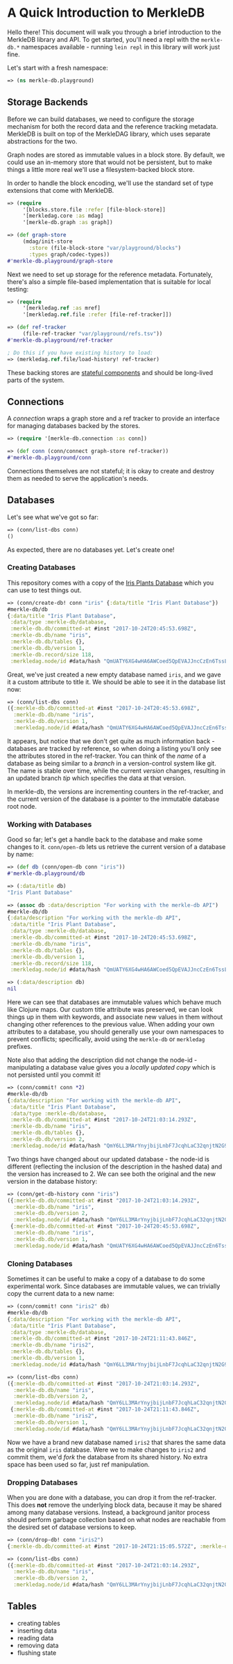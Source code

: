 A Quick Introduction to MerkleDB
================================

Hello there! This document will walk you through a brief introduction to the
MerkleDB library and API. To get started, you'll need a repl with the
`merkle-db.*` namespaces available - running `lein repl` in this library will
work just fine.

Let's start with a fresh namespace:

```clojure
=> (ns merkle-db.playground)
```


## Storage Backends

Before we can build databases, we need to configure the storage mechanism for
both the record data and the reference tracking metadata. MerkleDB is built on
top of the MerkleDAG library, which uses separate abstractions for the two.

Graph nodes are stored as immutable values in a block store. By default, we
could use an in-memory store that would not be persistent, but to make things a
little more real we'll use a filesystem-backed block store.

In order to handle the block encoding, we'll use the standard set of type
extensions that come with MerkleDB.

```clojure
=> (require
     '[blocks.store.file :refer [file-block-store]]
     '[merkledag.core :as mdag]
     '[merkle-db.graph :as graph])

=> (def graph-store
     (mdag/init-store
       :store (file-block-store "var/playground/blocks")
       :types graph/codec-types))
#'merkle-db.playground/graph-store
```

Next we need to set up storage for the reference metadata. Fortunately, there's
also a simple file-based implementation that is suitable for local testing:

```clojure
=> (require
     '[merkledag.ref :as mref]
     '[merkledag.ref.file :refer [file-ref-tracker]])

=> (def ref-tracker
     (file-ref-tracker "var/playground/refs.tsv"))
#'merkle-db.playground/ref-tracker

; Do this if you have existing history to load:
=> (merkledag.ref.file/load-history! ref-tracker)
```

These backing stores are [stateful components](https://github.com/stuartsierra/component)
and should be long-lived parts of the system.


## Connections

A _connection_ wraps a graph store and a ref tracker to provide an interface for
managing databases backed by the stores.

```clojure
=> (require '[merkle-db.connection :as conn])

=> (def conn (conn/connect graph-store ref-tracker))
#'merkle-db.playground/conn
```

Connections themselves are not stateful; it is okay to create and destroy them
as needed to serve the application's needs.


## Databases

Let's see what we've got so far:

```clojure
=> (conn/list-dbs conn)
()
```

As expected, there are no databases yet. Let's create one!

### Creating Databases

This repository comes with a copy of the [Iris Plants Database](test/data/iris)
which you can use to test things out.

```clojure
=> (conn/create-db! conn "iris" {:data/title "Iris Plant Database"})
#merkle-db/db
{:data/title "Iris Plant Database",
 :data/type :merkle-db/database,
 :merkle-db.db/committed-at #inst "2017-10-24T20:45:53.698Z",
 :merkle-db.db/name "iris",
 :merkle-db.db/tables {},
 :merkle-db.db/version 1,
 :merkle-db.record/size 118,
 :merkledag.node/id #data/hash "QmUATY6XG4wHA6AWCoed5QpEVAJJncCzEn6TssLMjMHLR4"}
```

Great, we've just created a new empty database named `iris`, and we gave it a
custom attribute to title it. We should be able to see it in the database list
now:

```clojure
=> (conn/list-dbs conn)
({:merkle-db.db/committed-at #inst "2017-10-24T20:45:53.698Z",
  :merkle-db.db/name "iris",
  :merkle-db.db/version 1,
  :merkledag.node/id #data/hash "QmUATY6XG4wHA6AWCoed5QpEVAJJncCzEn6TssLMjMHLR4"})
```

It appears, but notice that we don't get quite as much information back -
databases are tracked by reference, so when doing a listing you'll only see the
attributes stored in the ref-tracker. You can think of the _name_ of a database
as being similar to a _branch_ in a version-control system like git. The name is
stable over time, while the current _version_ changes, resulting in an updated
branch _tip_ which specifies the data at that version.

In merkle-db, the versions are incrementing counters in the ref-tracker, and the
current version of the database is a pointer to the immutable database root
node.

### Working with Databases

Good so far; let's get a handle back to the database and make some changes to
it. `conn/open-db` lets us retrieve the current version of a database by name:

```clojure
=> (def db (conn/open-db conn "iris"))
#'merkle-db.playground/db

=> (:data/title db)
"Iris Plant Database"

=> (assoc db :data/description "For working with the merkle-db API")
#merkle-db/db
{:data/description "For working with the merkle-db API",
 :data/title "Iris Plant Database",
 :data/type :merkle-db/database,
 :merkle-db.db/committed-at #inst "2017-10-24T20:45:53.698Z",
 :merkle-db.db/name "iris",
 :merkle-db.db/tables {},
 :merkle-db.db/version 1,
 :merkle-db.record/size 118,
 :merkledag.node/id #data/hash "QmUATY6XG4wHA6AWCoed5QpEVAJJncCzEn6TssLMjMHLR4"}

=> (:data/description db)
nil
```

Here we can see that databases are immutable values which behave much like
Clojure maps. Our custom title attribute was preserved, we can look things up in
them with keywords, and associate new values in them without changing other
references to the previous value. When adding your own attributes to a database,
you should generally use your own namespaces to prevent conflicts; specifically,
avoid using the `merkle-db` or `merkledag` prefixes.

Note also that adding the description did not change the node-id - manipulating
a database value gives you a _locally updated copy_ which is not persisted until
you commit it!

```clojure
=> (conn/commit! conn *2)
#merkle-db/db
{:data/description "For working with the merkle-db API",
 :data/title "Iris Plant Database",
 :data/type :merkle-db/database,
 :merkle-db.db/committed-at #inst "2017-10-24T21:03:14.293Z",
 :merkle-db.db/name "iris",
 :merkle-db.db/tables {},
 :merkle-db.db/version 2,
 :merkledag.node/id #data/hash "QmY6LL3MArYnyjbijLnbF7JcqhLaC32qnjtN2G9JJq966w"}
```

Two things have changed about our updated database - the node-id is different
(reflecting the inclusion of the description in the hashed data) and the version
has increased to 2. We can see both the original and the new version in the
database history:

```clojure
=> (conn/get-db-history conn "iris")
({:merkle-db.db/committed-at #inst "2017-10-24T21:03:14.293Z",
  :merkle-db.db/name "iris",
  :merkle-db.db/version 2,
  :merkledag.node/id #data/hash "QmY6LL3MArYnyjbijLnbF7JcqhLaC32qnjtN2G9JJq966w"}
 {:merkle-db.db/committed-at #inst "2017-10-24T20:45:53.698Z",
  :merkle-db.db/name "iris",
  :merkle-db.db/version 1,
  :merkledag.node/id #data/hash "QmUATY6XG4wHA6AWCoed5QpEVAJJncCzEn6TssLMjMHLR4"})
```

### Cloning Databases

Sometimes it can be useful to make a copy of a database to do some experimental
work. Since databases are immutable values, we can trivially copy the current
data to a new name:

```clojure
=> (conn/commit! conn "iris2" db)
#merkle-db/db
{:data/description "For working with the merkle-db API",
 :data/title "Iris Plant Database",
 :data/type :merkle-db/database,
 :merkle-db.db/committed-at #inst "2017-10-24T21:11:43.846Z",
 :merkle-db.db/name "iris2",
 :merkle-db.db/tables {},
 :merkle-db.db/version 1,
 :merkledag.node/id #data/hash "QmY6LL3MArYnyjbijLnbF7JcqhLaC32qnjtN2G9JJq966w"}

=> (conn/list-dbs conn)
({:merkle-db.db/committed-at #inst "2017-10-24T21:03:14.293Z",
  :merkle-db.db/name "iris",
  :merkle-db.db/version 2,
  :merkledag.node/id #data/hash "QmY6LL3MArYnyjbijLnbF7JcqhLaC32qnjtN2G9JJq966w"}
 {:merkle-db.db/committed-at #inst "2017-10-24T21:11:43.846Z",
  :merkle-db.db/name "iris2",
  :merkle-db.db/version 1,
  :merkledag.node/id #data/hash "QmY6LL3MArYnyjbijLnbF7JcqhLaC32qnjtN2G9JJq966w"})
```

Now we have a brand new database named `iris2` that shares the same data as the
original `iris` database. Were we to make changes to `iris2` and commit them,
we'd _fork_ the database from its shared history. No extra space has been used
so far, just ref manipulation.

### Dropping Databases

When you are done with a database, you can drop it from the ref-tracker. This
does **not** remove the underlying block data, because it may be shared among
many database versions. Instead, a background janitor process should perform
garbage collection based on what nodes are reachable from the desired set of
database versions to keep.

```clojure
=> (conn/drop-db! conn "iris2")
{:merkle-db.db/committed-at #inst "2017-10-24T21:15:05.572Z", :merkle-db.db/name "iris2", :merkle-db.db/version 2, :merkledag.node/id nil}

=> (conn/list-dbs conn)
({:merkle-db.db/committed-at #inst "2017-10-24T21:03:14.293Z",
  :merkle-db.db/name "iris",
  :merkle-db.db/version 2,
  :merkledag.node/id #data/hash "QmY6LL3MArYnyjbijLnbF7JcqhLaC32qnjtN2G9JJq966w"})
```


## Tables

- creating tables
- inserting data
- reading data
- removing data
- flushing state
